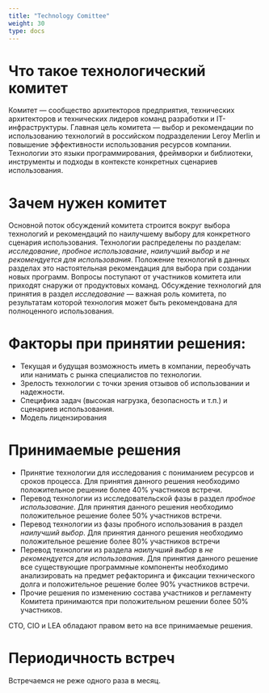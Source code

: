 ```yaml
---
title: "Technology Comittee"
weight: 30
type: docs
---
```



# Что такое технологический комитет

Комитет — сообщество архитекторов предприятия, технических архитекторов и технических лидеров команд разработки и IT-инфраструктуры. Главная цель комитета — выбор и рекомендации по использованию технологий в российском подразделении Leroy Merlin и повышение эффективности использования ресурсов компании. Технологии это языки программирования, фреймворки и библиотеки, инструменты и подходы в контексте конкретных сценариев использования.

# Зачем нужен комитет
Основной поток обсуждений комитета строится вокруг выбора технологий и рекомендаций по наилучшему выбору для конкретного сценария использования. Технологии распределены по разделам: *исследование*, *пробное использование*, *наилучший выбор* и *не рекомендуется для использования*. Положение технологий в данных разделах это настоятельная рекомендация для выбора при создании новых программ. Вопросы поступают от участников комитета или приходят снаружи от продуктовых команд. Обсуждение технологий для принятия в раздел *исследование* — важная роль комитета, по результатам которой технология может быть рекомендована для полноценного использования.

# Факторы при принятии решения:
* Текущая и будущая возможность иметь в компании, переобучать или нанимать с рынка специалистов по технологии.
* Зрелость технологии с точки зрения отзывов об использовании и надежности.
* Специфика задач (высокая нагрузка, безопасность и т.п.) и сценариев использования.
* Модель лицензирования

# Принимаемые решения
* Принятие технологии для исследования с пониманием ресурсов и сроков процесса. Для принятия данного решения необходимо положительное решение более 40% участников встречи.
* Перевод технологии из исследовательской фазы в раздел *пробное использование*. Для принятия данного решения необходимо положительное решение более 50% участников встречи.
* Перевод технологии из фазы пробного использования в раздел *наилучший выбор*.
Для принятия данного решения необходимо положительное решение более 80% участников встречи
* Перевод технологии из раздела *наилучший выбор* в *не рекомендуется для использования*. Для принятия данного решение все существующие программные компоненты необходимо анализировать на предмет рефакторинга и фиксации технического долга и положительное решение более 90% участников встречи.
* Прочие решения по изменению состава участников и регламенту Комитета принимаются при положительном решении более 50% участников.

CTO, CIO и LEA обладают правом вето на все принимаемые решения.

# Периодичность встреч
Встречаемся не реже одного раза в месяц.
